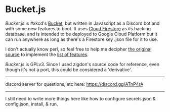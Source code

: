 # Bucket.js
*Bucket.js* is #xkcd's [Bucket](https://github.com/zigdon/xkcd-Bucket), but written in Javascript as a Discord bot and with some new features to boot. It uses [Cloud Firestore](https://firebase.google.com/products/firestore/) as its backing database, and is intended to be deployed to Google Cloud Platform but it can run anywhere as long as there's a Firestore key .json file for it to use.

I don't actually know perl, so feel free to help me decipher [the original source](https://github.com/zigdon/xkcd-Bucket/blob/master/bucket.pl) to implement the [list of features](http://wiki.xkcd.com/irc/Bucket).

*Bucket.js* is GPLv3. Since I used zigdon's source code for reference, even though it's not a port, this could be considered a 'derivative'.

---

discord server for questions, etc here: https://discord.gg/ATnP4rA

---

I still need to write more things here like how to configure secrets.json & config.json, install, & run.
